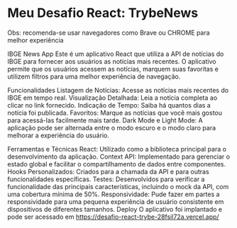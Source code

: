 # Meu Desafio React: TrybeNews

Obs: recomenda-se usar navegadores como Brave ou CHROME para melhor experiência

IBGE News App
Este é um aplicativo React que utiliza a API de notícias do IBGE para fornecer aos usuários as notícias mais recentes. O aplicativo permite que os usuários acessem as notícias, marquem suas favoritas e utilizem filtros para uma melhor experiência de navegação.

Funcionalidades
Listagem de Notícias: Acesse as notícias mais recentes do IBGE em tempo real.
Visualização Detalhada: Leia a notícia completa ao clicar no link fornecido.
Indicação de Tempo: Saiba há quantos dias a notícia foi publicada.
Favoritos: Marque as notícias que você mais gostou para acessá-las facilmente mais tarde.
Dark Mode e Light Mode: A aplicação pode ser alternada entre o modo escuro e o modo claro para melhorar a experiência do usuário.

Ferramentas e Técnicas
React: Utilizado como a biblioteca principal para o desenvolvimento da aplicação.
Context API: Implementado para gerenciar o estado global e facilitar o compartilhamento de dados entre componentes.
Hooks Personalizados: Criados para a chamada da API e para outras funcionalidades específicas.
Testes: Desenvolvidos para verificar a funcionalidade das principais características, incluindo o mock da API, com uma cobertura mínima de 50%.
Responsividade: Pude fazer em partes a responsividade para uma pequena experiência de usuário consistente em dispositivos de diferentes tamanhos.
Deploy
O aplicativo foi implantado e pode ser acessado em https://desafio-react-trybe-28fsil72a.vercel.app/
